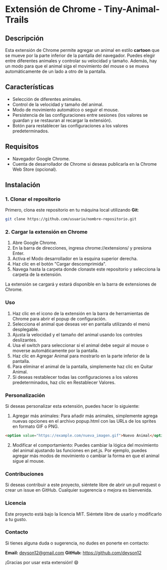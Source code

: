 # Extensión de Chrome - Tiny-Animal-Trails

## Descripción

Esta extensión de Chrome permite agregar un animal en estilo **cartoon** que se mueve por la parte inferior de la pantalla del navegador. Puedes elegir entre diferentes animales y controlar su velocidad y tamaño. Además, hay un modo para que el animal siga el movimiento del mouse o se mueva automáticamente de un lado a otro de la pantalla.

## Características

- Selección de diferentes animales.
- Control de la velocidad y tamaño del animal.
- Modo de movimiento automático o seguir el mouse.
- Persistencia de las configuraciones entre sesiones (los valores se guardan y se restauran al recargar la extensión).
- Botón para restablecer las configuraciones a los valores predeterminados.

## Requisitos

- Navegador Google Chrome.
- Cuenta de desarrollador de Chrome si deseas publicarla en la Chrome Web Store (opcional).

## Instalación

### 1. Clonar el repositorio

Primero, clona este repositorio en tu máquina local utilizando **Git**:

```bash
git clone https://github.com/usuario/nombre-repositorio.git
```

### 2. Cargar la extensión en Chrome

1. Abre Google Chrome.
2. En la barra de direcciones, ingresa chrome://extensions/ y presiona Enter.
3. Activa el Modo desarrollador en la esquina superior derecha.
4. Haz clic en el botón "Cargar descomprimida".
5. Navega hasta la carpeta donde clonaste este repositorio y selecciona la carpeta de la extensión.
  
La extensión se cargará y estará disponible en la barra de extensiones de Chrome.

### Uso

1. Haz clic en el icono de la extensión en la barra de herramientas de Chrome para abrir el popup de configuración.
2. Selecciona el animal que deseas ver en pantalla utilizando el menú desplegable.
3. Ajusta la velocidad y el tamaño del animal usando los controles deslizantes.
4. Usa el switch para seleccionar si el animal debe seguir al mouse o moverse automáticamente por la pantalla.
5. Haz clic en Agregar Animal para mostrarlo en la parte inferior de la pantalla.
6. Para eliminar el animal de la pantalla, simplemente haz clic en Quitar Animal.
7. Si deseas restablecer todas las configuraciones a los valores predeterminados, haz clic en Restablecer Valores.

### Personalización
Si deseas personalizar esta extensión, puedes hacer lo siguiente:

1. Agregar más animales: Para añadir más animales, simplemente agrega nuevas opciones en el archivo popup.html con las URLs de los sprites en formato GIF o PNG.

```html
<option value="https://example.com/nueva_imagen.gif">Nuevo Animal</option>
```

2. Modificar el comportamiento: Puedes cambiar la lógica del movimiento del animal ajustando las funciones en pet.js. Por ejemplo, puedes agregar más modos de movimiento o cambiar la forma en que el animal sigue al mouse.

### Contribuciones
Si deseas contribuir a este proyecto, siéntete libre de abrir un pull request o crear un issue en GitHub. Cualquier sugerencia o mejora es bienvenida.

### Licencia
Este proyecto está bajo la licencia MIT. Siéntete libre de usarlo y modificarlo a tu gusto.

### Contacto
Si tienes alguna duda o sugerencia, no dudes en ponerte en contacto:

**Email:** deyson12@gmail.com
**GitHub:** https://github.com/deyson12

¡Gracias por usar esta extensión! 😄
